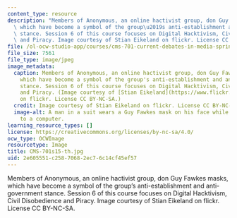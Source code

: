 ```yaml
---
content_type: resource
description: "Members of Anonymous, an online hactivist group, don Guy Fawkes masks,\
  \ which have become a symbol of the group\u2019s anti-establishment and anti-government\
  \ stance. Session 6 of this course focuses on Digital Hacktivism, Civil Disobedience\
  \ and Piracy. Image courtesy of Stian Eikeland on flickr. License CC BY-NC-SA."
file: /ol-ocw-studio-app/courses/cms-701-current-debates-in-media-spring-2015/2e605551c25870682ec76c14cf45ef57_CMS-701s15-th.jpg
file_size: 7561
file_type: image/jpeg
image_metadata:
  caption: Members of Anonymous, an online hactivist group, don Guy Fawkes masks,
    which have become a symbol of the group's anti-establishment and anti-government
    stance. Session 6 of this course focuses on Digital Hacktivism, Civil Disobedience
    and Piracy. (Image courtesy of [Stian Eikeland](https://www.flickr.com/photos/stianeikeland/3696386615/)
    on flickr. License CC BY-NC-SA.)
  credit: Image courtesy of Stian Eikeland on flickr. License CC BY-NC-SA.
  image-alt: A man in a suit wears a Guy Fawkes mask on his face while standing next
    to a computer.
learning_resource_types: []
license: https://creativecommons.org/licenses/by-nc-sa/4.0/
ocw_type: OCWImage
resourcetype: Image
title: CMS-701s15-th.jpg
uid: 2e605551-c258-7068-2ec7-6c14cf45ef57
---
```

Members of Anonymous, an online hactivist group, don Guy Fawkes masks, which have become a symbol of the group’s anti-establishment and anti-government stance. Session 6 of this course focuses on Digital Hacktivism, Civil Disobedience and Piracy. Image courtesy of Stian Eikeland on flickr. License CC BY-NC-SA.